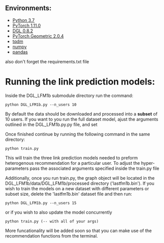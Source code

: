 ## Environments:
- [Python 3.7](https://pytorch.org/)
- [PyTorch 1.11.0](https://pytorch.org/)
- [DGL 0.8.2](https://www.dgl.ai/)
- [PyTorch Geometric 2.0.4](https://pytorch-geometric.readthedocs.io/en/latest/)
- [tqdm](https://github.com/tqdm/tqdm)
- [numpy](https://github.com/numpy/numpy)
- [pandas](https://github.com/pandas/pandas)

also don't forget the requirements.txt file


# Running the link prediction models:

Inside the DGL_LFM1b submodule directory run the command:

    python DGL_LFM1b.py --n_users 10

By default the data should be downloaded and processed into a  **subset** of 10 users. If you want to you run the full dataset model, ajust the arguments outlined in the DGL_LFM1b.py.py file, and set 

Once finished continue by running the following command in the same directory:

    python train.py

This will train the three link prediction models needed to preform heterogenous recommendation for a particular user. To adjust the hyper-parameters pass the associated arguments specified inside the train.py file

Additionally, once you run train.py, the graph object will be located in the DGL_LFM1b/data/DGL_LFM1b/processed directory ('lastfm1b.bin'). If you wish to train the models on a new dataset with different parameters or subset size, delete the 'lastfm1b.bin' dataset file and then run:

    python DGL_LFM1b.py --n_users 15

or if you wish to also update the model concurrently

    python train.py (-- with all of your args)
    
    
More funcationality will be added soon so that you can make use of the recommendation functions from the terminal. 

<!-- However for now you can use the two jupyter notebooks to understand the link prediction model used to compute node representations. -->

<!-- Finally run the ldm1b-recommendation-test.ipynb notebook to genrerate recommedations utilzing the generated models that had the best preformance -->
